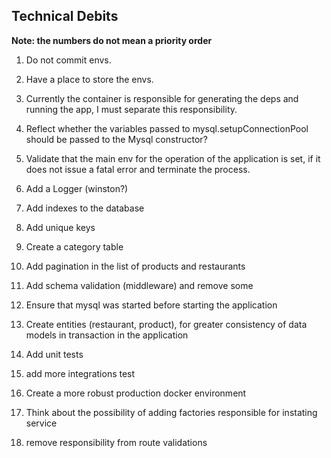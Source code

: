 ## Technical Debits

**Note: the numbers do not mean a priority order**

1. Do not commit envs.
1. Have a place to store the envs.

1. Currently the container is responsible for generating the deps and running the app, I must separate this responsibility.

1. Reflect whether the variables passed to mysql.setupConnectionPool should be passed to the Mysql constructor?

1. Validate that the main env for the operation of the application is set, if it does not issue a fatal error and terminate the process.

1. Add a Logger (winston?)

1. Add indexes to the database

1. Add unique keys

1. Create a category table

1. Add pagination in the list of products and restaurants

1. Add schema validation (middleware) and remove some 

1. Ensure that mysql was started before starting the application

1. Create entities (restaurant, product), for greater consistency of data models in transaction in the application

1. Add unit tests

1. add more integrations test

1. Create a more robust production docker environment

1. Think about the possibility of adding factories responsible for instating service

1. remove responsibility from route validations